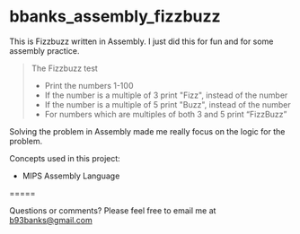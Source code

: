 # bbanks_assembly_fizzbuzz

This is Fizzbuzz written in Assembly. I just did this for fun and for some assembly practice.

>The Fizzbuzz test
>* Print the numbers 1-100
>* If the number is a multiple of 3 print "Fizz", instead of the number
>* If the number is a multiple of 5 print "Buzz", instead of the number
>* For numbers which are multiples of both 3 and 5 print “FizzBuzz”

Solving the problem in Assembly made me really focus on the logic for the problem.

Concepts used in this project:
* MIPS Assembly Language

=====

Questions or comments? Please feel free to email me at b93banks@gmail.com
